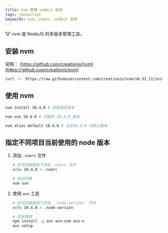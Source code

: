 ```yaml
---
title: nvm 管理 nodejs 版本
tags: javascript
keywords: nvm,.nvmrc, nodejs 版本
---
```


:cow: nvm 是 NodeJS 的多版本管理工具。
<!--more-->


## 安装 nvm

官网： [https://github.com/creationix/nvm](https://github.com/creationix/nvm)

```bash
curl -o- https://raw.githubusercontent.com/creationix/nvm/v0.33.11/install.sh | bash
```

## 使用 nvm
```bash
nvm install 10.4.0 # 安装指定版本

nvm use 10.4.0 # 切换到 10.4.0 版本

nvm alias default 10.4.0 # 设定10.4.0 为默认版本

```

## 指定不同项目当前使用的 node 版本
1. 添加 `.nvmrc` 文件

    ```bash
    # 在项目根路径下添加 .nvmrc 文件
    echo 10.4.0 > .nvmrc

    # 自动切换
    nvm use
    ```

2. 使用 `avn` 工具

    ```bash
    # 在项目根路径下添加 `.node-version` 文件
    echo 10.4.0 > .node-version

    # 安装使用
    npm install -g avn avn-nvm avn-n
    avn setup
    ```

